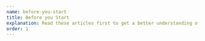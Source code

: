 ```yaml
---
name: before-you-start
title: Before you Start
explanation: Read these articles first to get a better understanding of Synapse and how to get set up.
order: 1
---
```

